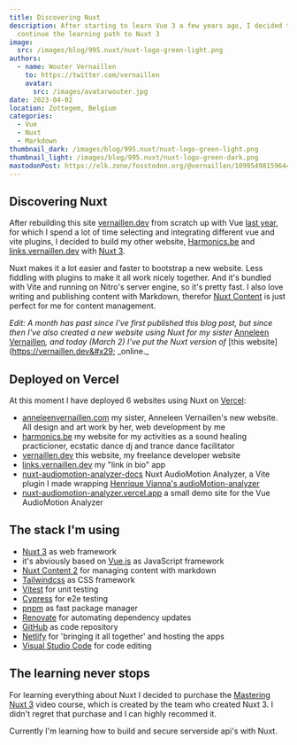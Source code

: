 ```yaml
---
title: Discovering Nuxt
description: After starting to learn Vue 3 a few years ago, I decided to
  continue the learning path to Nuxt 3
image:
  src: /images/blog/995.nuxt/nuxt-logo-green-light.png
authors:
  - name: Wouter Vernaillen
    to: https://twitter.com/vernaillen
    avatar:
      src: /images/avatarwouter.jpg
date: 2023-04-02
location: Zottegem, Belgium
categories:
  - Vue
  - Nuxt
  - Markdown
thumbnail_dark: /images/blog/995.nuxt/nuxt-logo-green-light.png
thumbnail_light: /images/blog/995.nuxt/nuxt-logo-green-dark.png
mastodonPost: https://elk.zone/fosstodon.org/@vernaillen/109954981596443382
---
```


## Discovering Nuxt

After rebuilding this site [vernaillen.dev](https://vernaillen.dev) from scratch up with Vue [last year](/blog/hello-world-vernaillen-dev), for which I spend a lot of time selecting and integrating different vue and vite plugins, I decided to build my other website, [Harmonics.be](https://harmonics.be) and [links.vernaillen.dev](https://links.vernaillen.dev) with [Nuxt 3](https://nuxt.com/).

Nuxt makes it a lot easier and faster to bootstrap a new website. Less fiddling with plugins to make it all work nicely together. And it's bundled with Vite and running on Nitro's server engine, so it's pretty fast. I also love writing and publishing content with Markdown, therefor [Nuxt Content](https://content.nuxtjs.org/) is just perfect for me for content management.

_Edit: A month has past since I've first published this blog post, but since then I've also created a new website using Nuxt for my sister_ [Anneleen Vernaillen](https://www.anneleenvernaillen.com/)_, and today (March 2) I've put the Nuxt version of_ \[this website]\(<https://vernaillen.dev&#x29>; \_online.\_

## Deployed on Vercel

At this moment I have deployed 6 websites using Nuxt on [Vercel](https://www.vercel.com/):

- [anneleenvernaillen.com](https://anneleenvernaillen.com) my sister, Anneleen Vernaillen's new website. All design and art work by her, web development by me
- [harmonics.be](https://harmonics.be) my website for my activities as a sound healing practicioner, ecstatic dance dj and trance dance facilitator
- [vernaillen.dev](https://harmonics.be) this website, my freelance developer website
- [links.vernaillen.dev](https://links.vernaillen.dev) my "link in bio" app
- [nuxt-audiomotion-analyzer-docs](https://nuxt-audiomotion-analyzer-docs.vercel.app/) Nuxt AudioMotion Analyzer, a Vite plugin I made wrapping [Henrique Vianna's audioMotion-analyzer](https://audiomotion.dev/#/)
- [nuxt-audiomotion-analyzer.vercel.app](https://nuxt-audiomotion-analyzer.vercel.app/) a small demo site for the Vue AudioMotion Analyzer

## The stack I'm using

- [Nuxt 3](https://nuxt.com/) as web framework
- it's abviously based on [Vue.js](https://vuejs.org/) as JavaScript framework
- [Nuxt Content 2](https://content.nuxtjs.org/) for managing content with markdown
- [Tailwindcss](https://tailwindcss.com/) as CSS framework
- [Vitest](https://vitest.dev/) for unit testing
- [Cypress](https://www.cypress.io/) for e2e testing
- [pnpm](https://pnpm.io/) as fast package manager
- [Renovate](https://www.mend.io/free-developer-tools/renovate/) for automating dependency updates
- [GitHub](https://github.com/vernaillen) as code repository
- [Netlify](https://netlify.com/) for 'bringing it all together' and hosting the apps
- [Visual Studio Code](https://code.visualstudio.com/) for code editing

## The learning never stops

For learning everything about Nuxt I decided to purchase the [Mastering Nuxt 3](https://masteringnuxt.com/) video course, which is created by the team who created Nuxt 3. I didn't regret that purchase and I can highly recommed it.

Currently I'm learning how to build and secure serverside api's with Nuxt.

